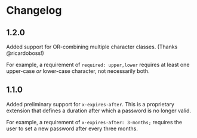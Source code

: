 ﻿# Changelog

## 1.2.0

Added support for OR-combining multiple character classes. (Thanks @ricardoboss!)

For example, a requirement of `required: upper,lower` requires at least one upper-case _or_ lower-case character, not
necessarily both.

## 1.1.0

Added preliminary support for `x-expires-after`. This is a proprietary extension that defines a duration after which a
password is no longer valid.

For example, a requirement of `x-expires-after: 3-months;` requires the user to set a new password after every three
months.

